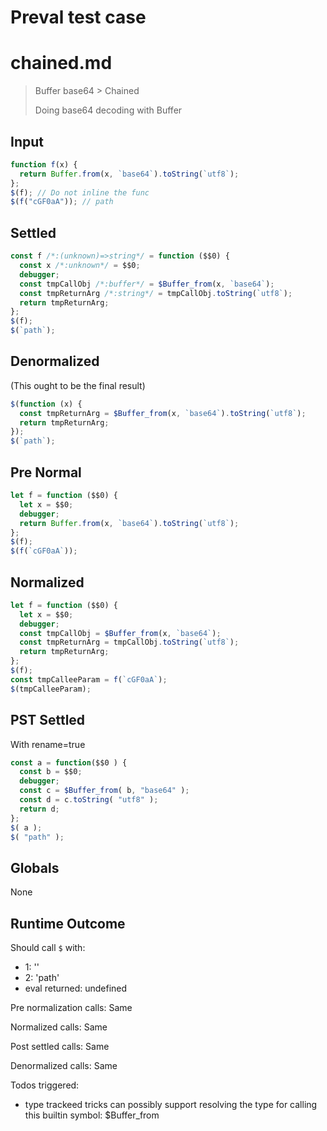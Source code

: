 # Preval test case

# chained.md

> Buffer base64 > Chained
>
> Doing base64 decoding with Buffer

## Input

`````js filename=intro
function f(x) {
  return Buffer.from(x, `base64`).toString(`utf8`);
};
$(f); // Do not inline the func
$(f("cGF0aA")); // path
`````

## Settled


`````js filename=intro
const f /*:(unknown)=>string*/ = function ($$0) {
  const x /*:unknown*/ = $$0;
  debugger;
  const tmpCallObj /*:buffer*/ = $Buffer_from(x, `base64`);
  const tmpReturnArg /*:string*/ = tmpCallObj.toString(`utf8`);
  return tmpReturnArg;
};
$(f);
$(`path`);
`````

## Denormalized
(This ought to be the final result)

`````js filename=intro
$(function (x) {
  const tmpReturnArg = $Buffer_from(x, `base64`).toString(`utf8`);
  return tmpReturnArg;
});
$(`path`);
`````

## Pre Normal


`````js filename=intro
let f = function ($$0) {
  let x = $$0;
  debugger;
  return Buffer.from(x, `base64`).toString(`utf8`);
};
$(f);
$(f(`cGF0aA`));
`````

## Normalized


`````js filename=intro
let f = function ($$0) {
  let x = $$0;
  debugger;
  const tmpCallObj = $Buffer_from(x, `base64`);
  const tmpReturnArg = tmpCallObj.toString(`utf8`);
  return tmpReturnArg;
};
$(f);
const tmpCalleeParam = f(`cGF0aA`);
$(tmpCalleeParam);
`````

## PST Settled
With rename=true

`````js filename=intro
const a = function($$0 ) {
  const b = $$0;
  debugger;
  const c = $Buffer_from( b, "base64" );
  const d = c.toString( "utf8" );
  return d;
};
$( a );
$( "path" );
`````

## Globals

None

## Runtime Outcome

Should call `$` with:
 - 1: '<function>'
 - 2: 'path'
 - eval returned: undefined

Pre normalization calls: Same

Normalized calls: Same

Post settled calls: Same

Denormalized calls: Same

Todos triggered:
- type trackeed tricks can possibly support resolving the type for calling this builtin symbol: $Buffer_from
